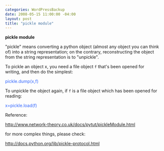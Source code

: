 ```yaml
--- 
categories: WordPressBackup
date: 2008-05-15 11:00:00 -04:00
layout: post
title: "pickle module"
---
```

<strong>pickle mod</strong><strong>ule</strong>

"pickle" means converting a python object (almost any object you can think of) into a string representation; on the contrary, reconstructing the object from the string representation is to "unpickle".

To pickle an object x, you need a file object <code>f</code> that's been opened for writing, and then do the simplest:

<span style="color:#3366ff;">pickle.dump(x,f)</span>

To unpickle the object again, if <code>f</code> is a file object which has been opened for reading:

<span style="color:#3366ff;">x=pickle.load(f)</span>

Reference:

<a href="http://www.network-theory.co.uk/docs/pytut/pickleModule.html" target="_blank">http://www.network-theory.co.uk/docs/pytut/pickleModule.html</a>

for more complex things, please check:

<a href="http://docs.python.org/lib/pickle-protocol.html" target="_blank">http://docs.python.org/lib/pickle-protocol.html</a>
